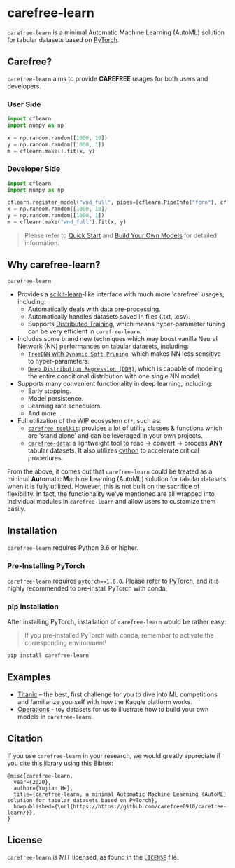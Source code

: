 # carefree-learn

`carefree-learn` is a minimal Automatic Machine Learning (AutoML) solution for tabular datasets based on [PyTorch](https://pytorch.org/).


## Carefree?

`carefree-learn` aims to provide **CAREFREE** usages for both users and developers.

### User Side

```python
import cflearn
import numpy as np

x = np.random.random([1000, 10])
y = np.random.random([1000, 1])
m = cflearn.make().fit(x, y)
```

### Developer Side

```python
import cflearn
import numpy as np

cflearn.register_model("wnd_full", pipes=[cflearn.PipeInfo("fcnn"), cflearn.PipeInfo("linear")])
x = np.random.random([1000, 10])
y = np.random.random([1000, 1])
m = cflearn.make("wnd_full").fit(x, y)
```

> Please refer to [Quick Start](https://carefree0910.me/carefree-learn-doc/docs/getting-started/quick-start) and [Build Your Own Models](https://carefree0910.me/carefree-learn-doc/docs/developer-guides/customization) for detailed information.


## Why carefree-learn?

`carefree-learn`

+ Provides a [scikit-learn](https://scikit-learn.org/stable/)-like interface with much more 'carefree' usages, including:
    + Automatically deals with data pre-processing.
    + Automatically handles datasets saved in files (.txt, .csv).
    + Supports [Distributed Training](https://carefree0910.me/carefree-learn-doc/docs/user-guides/distributed#distributed-training), which means hyper-parameter tuning can be very efficient in `carefree-learn`.
+ Includes some brand new techniques which may boost vanilla Neural Network (NN) performances on tabular datasets, including:
    + [`TreeDNN` with `Dynamic Soft Pruning`](https://arxiv.org/pdf/1911.05443.pdf), which makes NN less sensitive to hyper-parameters. 
    + [`Deep Distribution Regression (DDR)`](https://arxiv.org/pdf/1911.05441.pdf), which is capable of modeling the entire conditional distribution with one single NN model.
+ Supports many convenient functionality in deep learning, including:
    + Early stopping.
    + Model persistence.
    + Learning rate schedulers.
    + And more...
+ Full utilization of the WIP ecosystem `cf*`, such as:
    + [`carefree-toolkit`](https://github.com/carefree0910/carefree-toolkit): provides a lot of utility classes & functions which are 'stand alone' and can be leveraged in your own projects.
    + [`carefree-data`](https://github.com/carefree0910/carefree-data): a lightweight tool to read -> convert -> process **ANY** tabular datasets. It also utilizes [cython](https://cython.org/) to accelerate critical procedures.

From the above, it comes out that `carefree-learn` could be treated as a minimal **Auto**matic **M**achine **L**earning (AutoML) solution for tabular datasets when it is fully utilized. However, this is not built on the sacrifice of flexibility. In fact, the functionality we've mentioned are all wrapped into individual modules in `carefree-learn` and allow users to customize them easily.


## Installation

`carefree-learn` requires Python 3.6 or higher.

### Pre-Installing PyTorch

`carefree-learn` requires `pytorch==1.6.0`. Please refer to [PyTorch](https://pytorch.org/get-started/locally/), and it is highly recommended to pre-install PyTorch with conda.

### pip installation

After installing PyTorch, installation of `carefree-learn` would be rather easy:

> If you pre-installed PyTorch with conda, remember to activate the corresponding environment!

```bash
pip install carefree-learn
```


## Examples

+ [Titanic](https://carefree0910.me/carefree-learn-doc/docs/user-guides/examples/#titanic) – the best, first challenge for you to dive into ML competitions and familiarize yourself with how the Kaggle platform works.
+ [Operations](https://carefree0910.me/carefree-learn-doc/docs/user-guides/examples/#operations) - toy datasets for us to illustrate how to build your own models in `carefree-learn`.


## Citation

If you use `carefree-learn` in your research, we would greatly appreciate if you cite this library using this Bibtex:

```
@misc{carefree-learn,
  year={2020},
  author={Yujian He},
  title={carefree-learn, a minimal Automatic Machine Learning (AutoML) solution for tabular datasets based on PyTorch},
  howpublished={\url{https://https://github.com/carefree0910/carefree-learn/}},
}
```


## License

`carefree-learn` is MIT licensed, as found in the [`LICENSE`](https://carefree0910.me/carefree-learn-doc/docs/about/license) file.
